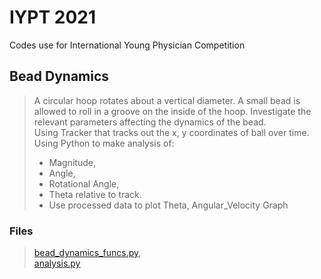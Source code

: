 # IYPT 2021
Codes use for International Young Physician Competition
## Bead Dynamics
>	A circular hoop rotates about a vertical diameter. A small bead is allowed to roll in a groove on the inside of the hoop. 
>   Investigate the relevant parameters affecting the dynamics of the bead.  
>   Using Tracker that tracks out the x, y coordinates of ball over time.  
>   Using Python to make analysis of:
> + Magnitude,  
> + Angle,  
> + Rotational Angle,  
> + Theta relative to track.  
> + Use processed data to plot Theta, Angular_Velocity Graph
  ### Files
>   [bead_dynamics_funcs.py](bead_dynamics\bead_dynamics_funcs.py),  
>   [analysis.py](bead_dynamics\analysis.py)


